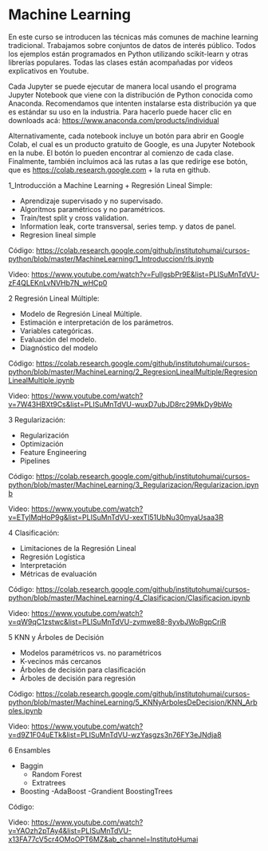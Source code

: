 # Machine Learning

En este curso se introducen las técnicas más comunes de machine learning tradicional. Trabajamos sobre conjuntos de datos de interés público. Todos los ejemplos están programados en Python utilizando scikit-learn y otras librerías populares. Todas las clases están acompañadas por videos explicativos en Youtube. 

Cada Jupyter se puede ejecutar de manera local usando el programa Jupyter Notebook que viene con la distribución de Python conocida como Anaconda. Recomendamos que intenten instalarse esta distribución ya que es estándar su uso en la industria. Para hacerlo puede hacer clic en downloads acá: https://www.anaconda.com/products/individual

Alternativamente, cada notebook incluye un botón para abrir en Google Colab, el cual es un producto gratuito de Google, es una Jupyter Notebook en la nube. El botón lo pueden encontrar al comienzo de cada clase. Finalmente, también incluímos acá las rutas a las que redirige ese botón, que es https://colab.research.google.com + la ruta en github.



1_Introducción a Machine Learning + Regresión Lineal Simple: 
- Aprendizaje supervisado y no supervisado. 
- Algoritmos paramétricos y no paramétricos. 
- Train/test split y cross validation. 
- Information leak, corte transversal, series temp. y datos de panel. 
- Regresion lineal simple

Código: https://colab.research.google.com/github/institutohumai/cursos-python/blob/master/MachineLearning/1_Introduccion/rls.ipynb

Video: https://www.youtube.com/watch?v=FuIlgsbPr9E&list=PLISuMnTdVU-zF4QLEKnLvNVHb7N_wHCp0

2 Regresión Lineal Múltiple: 
- Modelo de Regresión Lineal Múltiple. 
- Estimación e interpretación de los parámetros. 
- Variables categóricas. 
- Evaluación del modelo. 
- Diagnóstico del modelo

Código: https://colab.research.google.com/github/institutohumai/cursos-python/blob/master/MachineLearning/2_RegresionLinealMultiple/RegresionLinealMultiple.ipynb

Video: https://www.youtube.com/watch?v=7W43HBXt9Cs&list=PLISuMnTdVU-wuxD7ubJD8rc29MkDy9bWo

3 Regularización:
- Regularización
- Optimización
- Feature Engineering
- Pipelines

Código: https://colab.research.google.com/github/institutohumai/cursos-python/blob/master/MachineLearning/3_Regularizacion/Regularizacion.ipynb

Video: https://www.youtube.com/watch?v=ETyIMqHoP9g&list=PLISuMnTdVU-xexTl51UbNu30myaUsaa3R

4 Clasificación:
- Limitaciones de la Regresión Lineal
- Regresión Logística
- Interpretación
- Métricas de evaluación

Código: https://colab.research.google.com/github/institutohumai/cursos-python/blob/master/MachineLearning/4_Clasificacion/Clasificacion.ipynb

Video: https://www.youtube.com/watch?v=qW9qC1zstwc&list=PLISuMnTdVU-zvmwe88-8yvbJWoRgpCriR

5 KNN y Árboles de Decisión
- Modelos paramétricos vs. no paramétricos
- K-vecinos más cercanos
- Árboles de decisión para clasificación
- Árboles de decisión para regresión

Código: https://colab.research.google.com/github/institutohumai/cursos-python/blob/master/MachineLearning/5_KNNyArbolesDeDecision/KNN_Arboles.ipynb

Video: https://www.youtube.com/watch?v=d9Z1F04uETk&list=PLISuMnTdVU-wzYasgzs3n76FY3eJNdja8

6 Ensambles
- Baggin 
	- Random Forest
	- Extratrees
- Boosting
	-AdaBoost
	-Grandient BoostingTrees 

Código: 

Video: https://www.youtube.com/watch?v=YAOzh2pTAy4&list=PLISuMnTdVU-x13FA77cV5cr4OMoOPT6MZ&ab_channel=InstitutoHumai